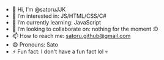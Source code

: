 - 👋 Hi, I’m @satoruJJK
- 👀 I’m interested in: JS/HTML/CSS/C#
- 🌱 I’m currently learning: JavaScript
- 💞️ I’m looking to collaborate on: nothing for the moment :D
- 📫 How to reach me: satoru.github@gmail.com
- 😄 Pronouns: Sato
- ⚡ Fun fact: I don't have a fun fact lol 💀

<!---
satoruJJK/satoruJJK is a ✨ special ✨ repository because its `README.md` (this file) appears on your GitHub profile.
You can click the Preview link to take a look at your changes.
--->
